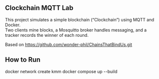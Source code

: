 ## Clockchain MQTT Lab
This project simulates a simple blockchain (“Clockchain”) using MQTT and Docker.  
Two clients mine blocks, a Mosquitto broker handles messaging, and a tracker records the winner of each round.

Based on https://github.com/wonder-phil/ChainsThatBindUs.git
## How to Run

docker network create kmm
docker compose up --build
